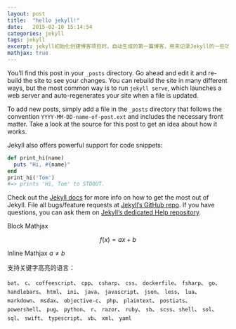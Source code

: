 ```yaml
---
layout: post
title:  "hello jekyll!"
date:   2015-02-10 15:14:54
categories: jekyll
tags: jekyll
excerpt: jekyll初始化创建博客项目时，自动生成的第一篇博客，用来记录Jekyll的一些功能吧。
mathjax: true
---
```


You’ll find this post in your `_posts` directory. Go ahead and edit it and re-build the site to see your changes. You can rebuild the site in many different ways, but the most common way is to run `jekyll serve`, which launches a web server and auto-regenerates your site when a file is updated.

To add new posts, simply add a file in the `_posts` directory that follows the convention `YYYY-MM-DD-name-of-post.ext` and includes the necessary front matter. Take a look at the source for this post to get an idea about how it works.

Jekyll also offers powerful support for code snippets:

```ruby
def print_hi(name)
  puts "Hi, #{name}"
end
print_hi('Tom')
#=> prints 'Hi, Tom' to STDOUT.
```

Check out the [Jekyll docs][jekyll] for more info on how to get the most out of Jekyll. File all bugs/feature requests at [Jekyll’s GitHub repo][jekyll-gh]. If you have questions, you can ask them on [Jekyll’s dedicated Help repository][jekyll-help].

[jekyll]:      http://jekyllrb.com
[jekyll-gh]:   https://github.com/jekyll/jekyll
[jekyll-help]: https://github.com/jekyll/jekyll-help

Block Mathjax 

$$
f(x) = ax + b
$$

Inline Mathjax $a \neq b$


支持关键字高亮的语言：

`bat`、 `c`、 `coffeescript`、 `cpp`、 `csharp`、 `css`、 `dockerfile`、 `fsharp`、 `go`、 `handlebars`、 `html`、 `ini`、 `java`、 `javascript`、 `json`、 `less`、 `lua`、 `markdown`、 `msdax`、 `objective-c`、 `php`、 `plaintext`、 `postiats`、 `powershell`、 `pug`、 `python`、 `r`、 `razor`、 `ruby`、 `sb`、 `scss`、`shell`、 `sol`、 `sql`、 `swift`、 `typescript`、 `vb`、 `xml`、 `yaml`
